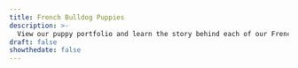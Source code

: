 ```yaml
---
title: French Bulldog Puppies
description: >-
  View our puppy portfolio and learn the story behind each of our French Bulldogs."
draft: false
showthedate: false
---
```


